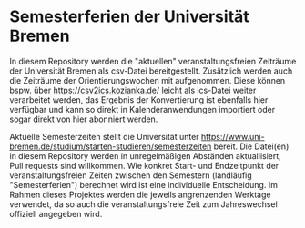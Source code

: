 # Semesterferien der Universität Bremen

In diesem Repository werden die "aktuellen" veranstaltungsfreien Zeiträume der Universität Bremen als csv-Datei bereitgestellt.
Zusätzlich werden auch die Zeiträume der Orientierungswochen mit aufgenommen.
Diese können bspw. über https://csv2ics.kozianka.de/ leicht als ics-Datei weiter verarbeitet werden, das Ergebnis der Konvertierung ist ebenfalls hier verfügbar und kann so direkt in Kalenderanwendungen importiert oder sogar direkt von hier abonniert werden.

Aktuelle Semesterzeiten stellt die Universität unter https://www.uni-bremen.de/studium/starten-studieren/semesterzeiten bereit.
Die Datei(en) in diesem Repository werden in unregelmäßigen Abständen aktuallisiert, Pull requests sind willkommen.
Wie konkret Start- und Endzeitpunkt der veranstaltungsfreien Zeiten zwischen den Semestern (landläufig "Semesterferien") berechnet wird ist eine individuelle Entscheidung.
Im Rahmen dieses Projektes werden die jeweils angrenzenden Werktage verwendet, da so auch die veranstaltungsfreie Zeit zum Jahreswechsel offiziell angegeben wird.
